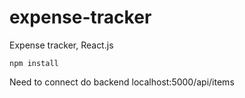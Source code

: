 # expense-tracker
Expense tracker, React.js

```
npm install
```

Need to connect do backend localhost:5000/api/items
